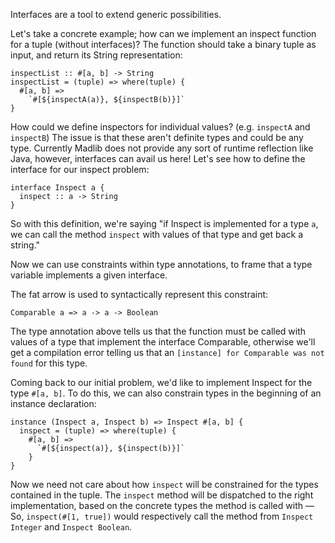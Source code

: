 Interfaces are a tool to extend generic possibilities.

Let's take a concrete example; how can we implement an inspect function for a tuple (without interfaces)?
The function should take a binary tuple as input, and return its String representation:

```madlib
inspectList :: #[a, b] -> String
inspectList = (tuple) => where(tuple) {
  #[a, b] =>
    `#[${inspectA(a)}, ${inspectB(b)}]`
}
```

How could we define inspectors for individual values? (e.g. `inspectA` and `inspectB`)
The issue is that these aren't definite types and could be any type. Currently Madlib does not provide any sort of runtime reflection like Java, however, interfaces can avail us here!
Let's see how to define the interface for our inspect problem:
```madlib
interface Inspect a {
  inspect :: a -> String
}
```
So with this definition, we're saying "if Inspect is implemented for a type `a`, we can call the method `inspect` with values of that type and get back a string."

Now we can use constraints within type annotations, to frame that a type variable implements a given interface.

The fat arrow is used to syntactically represent this constraint:
```madlib
Comparable a => a -> a -> Boolean
```
The type annotation above tells us that the function must be called with values of a type that implement the interface Comparable, otherwise we'll get a compilation error telling us that an `[instance] for Comparable was not found` for this type.

Coming back to our initial problem, we'd like to implement Inspect for the type `#[a, b]`. To do this, we can also constrain types in the beginning of an instance declaration:
```madlib
instance (Inspect a, Inspect b) => Inspect #[a, b] {
  inspect = (tuple) => where(tuple) {
    #[a, b] =>
      `#[${inspect(a)}, ${inspect(b)}]`
    }
}
```
Now we need not care about how `inspect` will be constrained for the types contained in the tuple. The `inspect` method will be dispatched to the right implementation, based on the concrete types the method is called with &mdash; So, `inspect(#[1, true])` would respectively call the method from `Inspect Integer` and `Inspect Boolean`.

